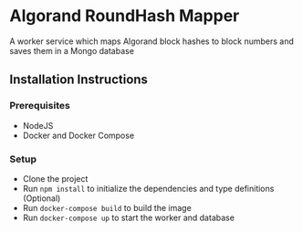 # Algorand RoundHash Mapper

A worker service which maps Algorand block hashes to block numbers and saves them in a Mongo database

## Installation Instructions

### Prerequisites

- NodeJS
- Docker and Docker Compose

### Setup

- Clone the project
- Run `npm install` to initialize the dependencies and type definitions (Optional)
- Run `docker-compose build` to build the image
- Run `docker-compose up` to start the worker and database
